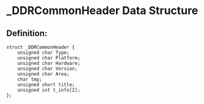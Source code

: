 # _DDRCommonHeader Data Structure

## Definition:
```
struct _DDRCommonHeader {
    unsigned char Type;
    unsigned char Platform;
    unsigned char Hardware;
    unsigned char Version;
    unsigned char Area;
    char tmp;
    unsigned short title;
    unsigned int t_info[2];
};
```

